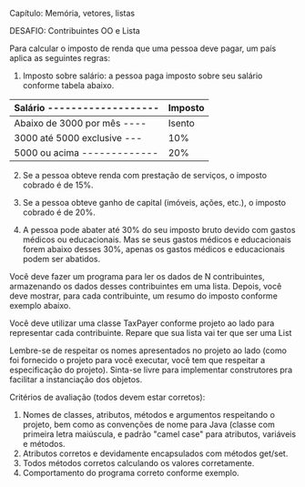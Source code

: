 Capítulo: Memória, vetores, listas

DESAFIO: Contribuintes OO e Lista

Para calcular o imposto de renda que uma pessoa deve pagar, um país aplica as seguintes regras: 

1) Imposto sobre salário: a pessoa paga
   imposto sobre seu salário conforme
   tabela abaixo.

Salário ------------------- | Imposto
--------------------------- | -------
Abaixo de 3000 por mês ---- | Isento
3000 até 5000 exclusive --- | 10%
5000 ou acima ------------- | 20%

2) Se a pessoa obteve renda com prestação de serviços, o imposto cobrado é de 15%. 

3) Se a pessoa obteve ganho de capital (imóveis, ações, etc.), o imposto cobrado é de 20%.

4) A pessoa pode abater até 30% do seu imposto bruto devido com gastos médicos ou educacionais. Mas
   se seus gastos médicos e educacionais forem abaixo desses 30%, apenas os gastos médicos e
   educacionais podem ser abatidos.

Você deve fazer um programa para ler os dados de N contribuintes,
armazenando os dados desses contribuintes em uma lista. Depois,
você deve mostrar, para cada contribuinte, um resumo do imposto
conforme exemplo abaixo.

Você deve utilizar uma classe TaxPayer conforme projeto ao lado
para representar cada contribuinte. Repare que sua lista vai ter que
ser uma List<TaxPayer>

Lembre-se de respeitar os nomes apresentados no projeto ao lado
(como foi fornecido o projeto para você executar, você tem que
respeitar a especificação do projeto). Sinta-se livre para
implementar construtores pra facilitar a instanciação dos objetos. 

Critérios de avaliação (todos devem estar corretos):

1) Nomes de classes, atributos, métodos e argumentos respeitando o projeto, bem como as convenções
   de nome para Java (classe com primeira letra maiúscula, e padrão "camel case" para atributos, variáveis
   e métodos.
2) Atributos corretos e devidamente encapsulados com métodos get/set.
3) Todos métodos corretos calculando os valores corretamente.
4) Comportamento do programa correto conforme exemplo.